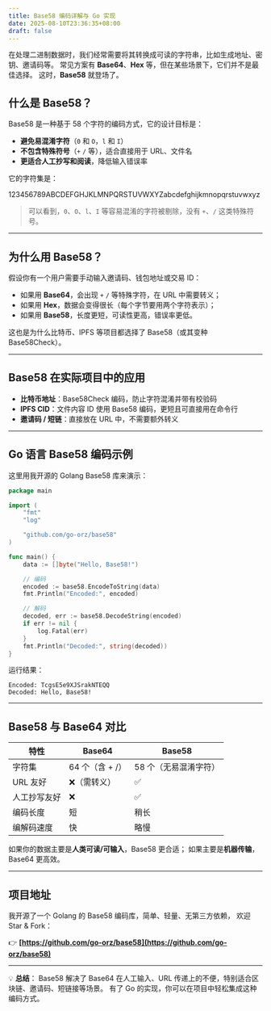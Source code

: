```yaml
---
title: Base58 编码详解与 Go 实现
date: 2025-08-10T23:36:35+08:00
draft: false
---
```

在处理二进制数据时，我们经常需要将其转换成可读的字符串，比如生成地址、密钥、邀请码等。
常见方案有 **Base64**、**Hex** 等，但在某些场景下，它们并不是最佳选择。
这时，**Base58** 就登场了。

## 什么是 Base58？

Base58 是一种基于 58 个字符的编码方式，它的设计目标是：

* **避免易混淆字符**（`0` 和 `O`，`l` 和 `I`）
* **不包含特殊符号**（`+` `/` 等），适合直接用于 URL、文件名
* **更适合人工抄写和阅读**，降低输入错误率

它的字符集是：


123456789ABCDEFGHJKLMNPQRSTUVWXYZabcdefghijkmnopqrstuvwxyz


> 可以看到，`0`、`O`、`l`、`I` 等容易混淆的字符被剔除，没有 `+`、`/` 这类特殊符号。

---

## 为什么用 Base58？

假设你有一个用户需要手动输入邀请码、钱包地址或交易 ID：

* 如果用 **Base64**，会出现 `+` `/` 等特殊字符，在 URL 中需要转义；
* 如果用 **Hex**，数据会变得很长（每个字节要用两个字符表示）；
* 如果用 **Base58**，长度更短，可读性更高，错误率更低。

这也是为什么比特币、IPFS 等项目都选择了 Base58（或其变种 Base58Check）。

---

## Base58 在实际项目中的应用

* **比特币地址**：Base58Check 编码，防止字符混淆并带有校验码
* **IPFS CID**：文件内容 ID 使用 Base58 编码，更短且可直接用在命令行
* **邀请码 / 短链**：直接放在 URL 中，不需要额外转义

---

## Go 语言 Base58 编码示例

这里用我开源的 Golang Base58 库来演示：

```go
package main

import (
	"fmt"
	"log"

	"github.com/go-orz/base58"
)

func main() {
	data := []byte("Hello, Base58!")

	// 编码
	encoded := base58.EncodeToString(data)
	fmt.Println("Encoded:", encoded)

	// 解码
	decoded, err := base58.DecodeString(encoded)
	if err != nil {
		log.Fatal(err)
	}
	fmt.Println("Decoded:", string(decoded))
}
```

运行结果：

```shell
Encoded: TcgsE5e9XJSrakNTEQQ
Decoded: Hello, Base58!
```

---

## Base58 与 Base64 对比

| 特性     | Base64      | Base58       |
| ------ | ----------- | ------------ |
| 字符集    | 64 个（含 + /） | 58 个（无易混淆字符） |
| URL 友好 | ❌（需转义）      | ✅            |
| 人工抄写友好 | ❌           | ✅            |
| 编码长度   | 短           | 稍长           |
| 编解码速度  | 快           | 略慢           |

如果你的数据主要是**人类可读/可输入**，Base58 更合适；
如果主要是**机器传输**，Base64 更高效。

---

## 项目地址

我开源了一个 Golang 的 Base58 编码库，简单、轻量、无第三方依赖，
欢迎 Star & Fork：

👉 **[https://github.com/go-orz/base58](https://github.com/go-orz/base58)**

---

💡 **总结**：
Base58 解决了 Base64 在人工输入、URL 传递上的不便，特别适合区块链、邀请码、短链接等场景。
有了 Go 的实现，你可以在项目中轻松集成这种编码方式。

